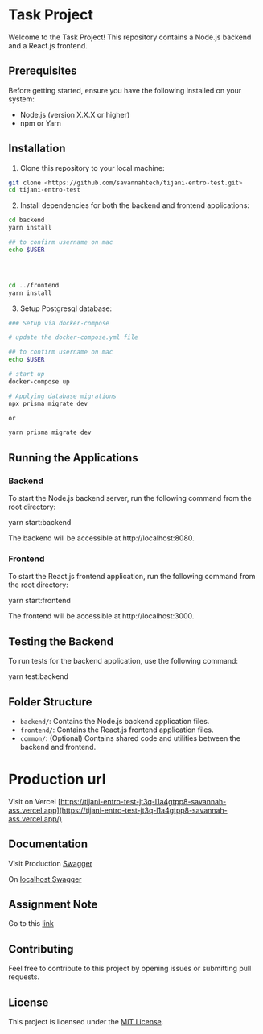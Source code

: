 # Task Project

Welcome to the Task Project! This repository contains a Node.js backend and a React.js frontend.

## Prerequisites

Before getting started, ensure you have the following installed on your system:

- Node.js (version X.X.X or higher)
- npm or Yarn

## Installation

1. Clone this repository to your local machine:

```bash
git clone <https://github.com/savannahtech/tijani-entro-test.git>
cd tijani-entro-test
```

2. Install dependencies for both the backend and frontend applications:

```bash
cd backend
yarn install

## to confirm username on mac
echo $USER




cd ../frontend
yarn install
```

3. Setup Postgresql database:

```bash
### Setup via docker-compose

# update the docker-compose.yml file

## to confirm username on mac
echo $USER

# start up
docker-compose up

# Applying database migrations
npx prisma migrate dev

or

yarn prisma migrate dev

```

## Running the Applications

### Backend

To start the Node.js backend server, run the following command from the root directory:

yarn start:backend

The backend will be accessible at http://localhost:8080.

### Frontend

To start the React.js frontend application, run the following command from the root directory:

yarn start:frontend

The frontend will be accessible at http://localhost:3000.

## Testing the Backend

To run tests for the backend application, use the following command:

yarn test:backend

## Folder Structure

- `backend/`: Contains the Node.js backend application files.
- `frontend/`: Contains the React.js frontend application files.
- `common/`: (Optional) Contains shared code and utilities between the backend and frontend.

# Production url

Visit on Vercel [https://tijani-entro-test-jt3q-l1a4gtpp8-savannah-ass.vercel.app](https://tijani-entro-test-jt3q-l1a4gtpp8-savannah-ass.vercel.app/)

## Documentation

Visit Production [Swagger](https://rgpmnyrmq3.us-east-1.awsapprunner.com/swagger)

On [localhost Swagger](http://localhost:8080/swagger)

## Assignment Note

Go to this [link](https://docs.google.com/document/d/1dOmSe05XOLQu847ENRgZQ62P-GxH26t3cN3nTw2LmlE/edit?usp=sharing)

## Contributing

Feel free to contribute to this project by opening issues or submitting pull requests.

## License

This project is licensed under the [MIT License](LICENSE).
